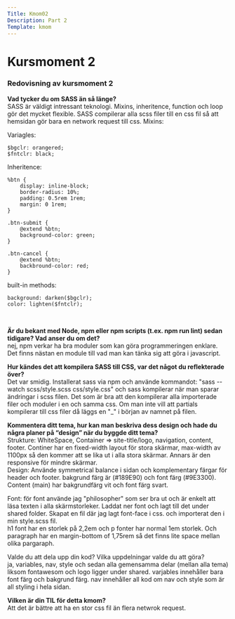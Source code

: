```yaml
---
Title: Kmom02
Description: Part 2
Template: kmom
---
```


Kursmoment 2
==================

### Redovisning av kursmoment 2

**Vad tycker du om SASS än så länge?**<br>
SASS är väldigt intressant teknologi. Mixins, inheritence, function och loop gör det mycket flexible. SASS compilerar alla scss filer till en css fil så att hemsidan gör bara en network request till css.
Mixins: 

Variagles: 

    $bgclr: orangered;
    $fntclr: black;




Inheritence: 

    %btn {
        display: inline-block;
        border-radius: 10%;
        padding: 0.5rem 1rem;
        margin: 0 1rem;
    }

    .btn-submit {
        @extend %btn;
        background-color: green;
    }

    .btn-cancel {
        @extend %btn;
        backbround-color: red;
    }




built-in methods:

    background: darken($bgclr);
    color: lighten($fntclr);

<br>

**Är du bekant med Node, npm eller npm scripts (t.ex. npm run lint) sedan tidigare? Vad anser du om det?**<br>
nej, npm verkar ha bra moduler som kan göra programmeringen enklare. Det finns nästan en module till vad man kan tänka sig att göra i javascript.

**Hur kändes det att kompilera SASS till CSS, var det något du reflekterade över?**<br>
Det var smidig. Installerat sass via npm och använde kommandot: "sass --watch scss/style.scss css/style.css" och sass kompilerar när man sparar ändringar i scss filen. Det som är bra att den kompilerar alla importerade filer och moduler i en och samma css. Om man inte vill att partials kompilerar till css filer då läggs en "_" i början av namnet på filen. <br>

**Kommentera ditt tema, hur kan man beskriva dess design och hade du några planer på “design” när du byggde ditt tema?**<br>
Strukture:
WhiteSpace, Container => site-title/logo, navigation, content, footer. Continer har en fixed-width layout för stora skärmar, max-width av 1100px så den kommer att se lika ut i alla stora skärmar. Annars är den responsive för mindre skärmar.<br>
Design: 
Använde symmetrical balance i sidan och komplementary färgar för header och footer. bakgrund färg är (#189E90) och font färg (#9E3300). Content (main) har bakgrundfärg vit och font färg svart.<br>

Font:
för font använde jag "philosopher" som ser bra ut och är enkelt att läsa texten i alla skärmstorleker. Laddat ner font och lagt till det under shared folder. Skapat en fil där jag lagt font-face i css. och importerat den i min style.scss fil.<br>
h1 font har en storlek på 2,2em och p fonter har normal 1em storlek. Och paragraph har en margin-bottom of 1,75rem så det finns lite space mellan olika pargaraph.<br>

Valde du att dela upp din kod? Vilka uppdelningar valde du att göra?<br>
ja, variables, nav, style och sedan alla gemensamma delar (mellan alla tema) liksom fontawesom och logo ligger under shared. varjables innehåller bara font färg och bakgrund färg. nav innehåller all kod om nav och style som är all styling i hela sidan.<br>

**Vilken är din TIL för detta kmom?**<br>
Att det är bättre att ha en stor css fil än flera netwrok request.
